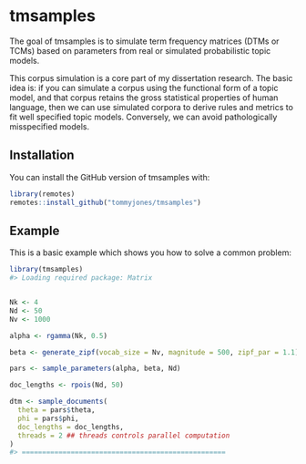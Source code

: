 
<!-- README.md is generated from README.Rmd. Please edit that file -->

# tmsamples

<!-- badges: start -->

<!-- badges: end -->

The goal of tmsamples is to simulate term frequency matrices (DTMs or
TCMs) based on parameters from real or simulated probabilistic topic
models.

This corpus simulation is a core part of my dissertation research. The
basic idea is: if you can simulate a corpus using the functional form of
a topic model, and that corpus retains the gross statistical properties
of human language, then we can use simulated corpora to derive rules and
metrics to fit well specified topic models. Conversely, we can avoid
pathologically misspecified models.

## Installation

You can install the GitHub version of tmsamples with:

``` r
library(remotes)
remotes::install_github("tommyjones/tmsamples")
```

## Example

This is a basic example which shows you how to solve a common problem:

``` r
library(tmsamples)
#> Loading required package: Matrix


Nk <- 4
Nd <- 50
Nv <- 1000

alpha <- rgamma(Nk, 0.5)

beta <- generate_zipf(vocab_size = Nv, magnitude = 500, zipf_par = 1.1)

pars <- sample_parameters(alpha, beta, Nd)

doc_lengths <- rpois(Nd, 50)

dtm <- sample_documents(
  theta = pars$theta,
  phi = pars$phi,
  doc_lengths = doc_lengths,
  threads = 2 ## threads controls parallel computation
)
#> ==================================================
```

